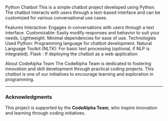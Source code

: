 Python Chatbot
This is a simple chatbot project developed using Python. The chatbot interacts with users through a text-based interface and can be customized for various conversational use cases.

Features
Interactive: Engages in conversations with users through a text interface.
Customizable: Easily modify responses and behavior to suit your needs.
Lightweight: Minimal dependencies for ease of use.
Technologies Used
Python: Programming language for chatbot development.
Natural Language Toolkit (NLTK): For basic text processing (optional, if NLP is integrated).
Flask : If deploying the chatbot as a web application

About CodeAlpha Team
The CodeAlpha Team is dedicated to fostering innovation and skill development through practical coding projects. This chatbot is one of our initiatives to encourage learning and exploration in programming.


---
### Acknowledgments
This project is supported by the **CodeAlpha Team**, who inspire innovation and learning through coding initiatives.
